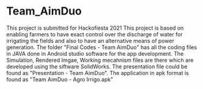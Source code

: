 # Team_AimDuo
This project is submitted for Hackofiesta 2021
This project is based on enabling farmers to have exact control over the discharge of water for irrigating the fields and also to have an alternative means of power generation.
The folder "Final Codes - Team AimDuo" has all the coding files in JAVA done in Android studio software for the app development.
The Simulation, Rendered Imgae, Working mecahnism files are there which are developed using the siftware SolidWorks.
The presentation file could be found as "Presentation - Team AimDuo".
The application in apk format is found as "Team AimDuo - Agro Irrigo.apk"
